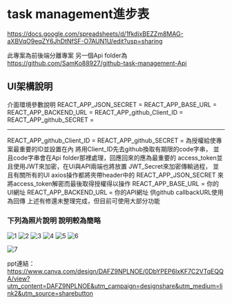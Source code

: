 # task management進步表
https://docs.google.com/spreadsheets/d/1fkdjxBEZZm8MAG-aXBVqO9eqZY6JhDtNfSF-O7AUN1U/edit?usp=sharing


此專案為前後端分離專案
另一個Api folder為
https://github.com/SamKo88927/github-task-management-Api
## UI架構說明
介面環境參數說明
REACT_APP_JSON_SECRET = 
REACT_APP_BASE_URL = 
REACT_APP_BACKEND_URL =
REACT_APP_github_Client_ID = 
REACT_APP_github_SECRET = 

-------------------------
REACT_APP_github_Client_ID = 
REACT_APP_github_SECRET = 
為授權給使專案最重要的ID並設置在內
將用Client_ID先去github換取有期限的code字串，
並且code字串會在Api folder那裡處理，回應回來的應為最重要的
access_token並且使用JWT來加密，在UI與API兩端也將放置
JWT_Secret來加密傳輸過程，
並且有關所有的UI axios操作都將夾帶header中的
REACT_APP_JSON_SECRET 來將access_token解密而最後取得授權得以操作
REACT_APP_BASE_URL = 你的UI網址
REACT_APP_BACKEND_URL = 你的API網址 供github callbackURL使用為回傳
上述有修還未整理完成，但目前可使用大部分功能

### 下列為照片說明 說明較為簡略

![1](https://user-images.githubusercontent.com/86094956/229996495-18c7a7e7-2776-4509-97ce-0cc694fe257d.png)
![2](https://user-images.githubusercontent.com/86094956/229996645-235f5dcf-0ebf-4660-9a07-d878db675218.png)
![3](https://user-images.githubusercontent.com/86094956/229996659-a98e0deb-2c74-4fdf-94aa-1231cdc0861f.png)
![4](https://user-images.githubusercontent.com/86094956/229996667-2afe8e25-ad78-49c3-bbd8-551b64b9b8ad.png)
![5](https://user-images.githubusercontent.com/86094956/229996681-3dc09b19-a0bd-421b-9d0b-a104468bb1a6.png)
![6](https://user-images.githubusercontent.com/86094956/229996691-c6597675-3f12-4685-bea9-5598cb41962d.png)

![7](https://user-images.githubusercontent.com/86094956/229996700-02e090a6-6f60-4158-9f8a-dfb21dd54fa3.png)

ppt連結：
https://www.canva.com/design/DAFZ9NPLNOE/0DbYPEP6lxKF7C2VTqEQQA/view?utm_content=DAFZ9NPLNOE&utm_campaign=designshare&utm_medium=link2&utm_source=sharebutton
